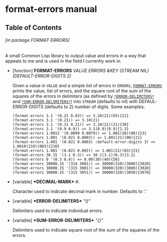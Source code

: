 <a id='x-28FORMAT-ERRORS-3A-40FORMAT-ERRORS-MANUAL-20MGL-PAX-3ASECTION-29'></a>

# format-errors manual

## Table of Contents


###### \[in package FORMAT-ERRORS\]
A small Common Lisp library to output value and errors in a way that
appeals to me and is used in the field I currently work in.

<a id='x-28FORMAT-ERRORS-3AFORMAT-ERRORS-20FUNCTION-29'></a>

- [function] **FORMAT-ERRORS** *VALUE ERRORS &KEY (STREAM NIL) (DEFAULT-ERROR-DIGITS 2)*

    Given a value in `VALUE` and a simple list of errors in `ERRORS`,
    [`FORMAT-ERRORS`][6866] prints the value, list of errors, and the square root of
    the sum of the squares of the errors in delimiters (as defined by
    [`*ERROR-DELIMITERS*`][2fc5] and [`*SUM-ERROR-DELIMITERS*`][6989]) into `STREAM` (defaults
    to nil) with DEFAUL-ERROR-DIGITS (defaults to 2) number of digits. 
    Some examples:
    ```common-lisp
    (format-errors 3.1 '(0.21 0.03)) => 3.10(21)(03){21}
    (format-errors 3.1 '(0.21)) => 3.10(21)
    (format-errors 3.1 '(0.21 0.21)) => 3.10(21)(21){30}
    (format-errors 3.1 '(0.9 0.9)) => 3.1(0.9)(0.9){1.3}
    (format-errors 1.0012 '(0.0099 0.0079)) => 1.001(10)(08){13}
    (format-errors 1.001 '(0.021 0.0003)) => 1.001(21)(00){21}
    (format-errors 1.001 '(0.021 0.0003) :default-error-digits 3) => 1.0010(210)(003){210}
    (format-errors 1.001 '(0.021 0.003)) => 1.001(21)(03){21}
    (format-errors 30.15 '(3.1 0.3)) => 30.1(3.1)(0.3){3.1}
    (format-errors 0 '(0.3 0.4)) => 0.00(30)(40){50}
    (format-errors 30000.15 '(314 3001)) => 30000(310)(3000){3020}
    (format-errors 30000.15 '(315 3001)) => 30000(320)(3000){3020}
    (format-errors 30000.15 '(315 3051)) => 30000(320)(3050){3070}
    ```

<a id='x-28FORMAT-ERRORS-3A-2ADECIMAL-MARK-2A-20-28VARIABLE-29-29'></a>

- [variable] **\*DECIMAL-MARK\*** *#\.*

    Character used to indicate decimal mark in number. Defaults to '.'

<a id='x-28FORMAT-ERRORS-3A-2AERROR-DELIMITERS-2A-20-28VARIABLE-29-29'></a>

- [variable] **\*ERROR-DELIMITERS\*** *"()"*

    Delimiters used to indicate individual errors.

<a id='x-28FORMAT-ERRORS-3A-2ASUM-ERROR-DELIMITERS-2A-20-28VARIABLE-29-29'></a>

- [variable] **\*SUM-ERROR-DELIMITERS\*** *"{}"*

    Delimiters used to indicate square root of the sum of the squares of the errors.

  [2fc5]: #x-28FORMAT-ERRORS-3A-2AERROR-DELIMITERS-2A-20-28VARIABLE-29-29 "(FORMAT-ERRORS:*ERROR-DELIMITERS* (VARIABLE))"
  [6866]: #x-28FORMAT-ERRORS-3AFORMAT-ERRORS-20FUNCTION-29 "(FORMAT-ERRORS:FORMAT-ERRORS FUNCTION)"
  [6989]: #x-28FORMAT-ERRORS-3A-2ASUM-ERROR-DELIMITERS-2A-20-28VARIABLE-29-29 "(FORMAT-ERRORS:*SUM-ERROR-DELIMITERS* (VARIABLE))"
